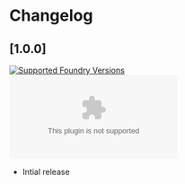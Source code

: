 # Changelog

## [1.0.0]
[![Supported Foundry Versions](https://img.shields.io/endpoint?url=https://foundryshields.com/version?url=https://github.com/LeafWulf/deathmark/releases/download/1.0.0/module.json)](https://foundryvtt.com/packages/deathmark)  
[![Downloads](https://img.shields.io/github/downloads/LeafWulf/deathmark/1.0.0/module.zip?logo=github&color=238636&label=downloads)](https://github.com/LeafWulf/deathmark/releases/1.0.0)

- Intial release